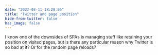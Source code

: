 ```yaml
---
date: "2022-08-11 18:20:56"
title: "Twitter and page position"
hide-from-twitter: false
has_image: false
---
```


I know one of the downsides of SPAs is managing stuff like retaining your position on visited pages, but is there any particular reason why Twitter is so bad at it? Or for the random page reloads?
